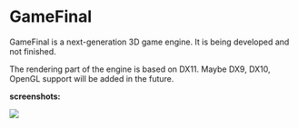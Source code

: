 GameFinal
=========

GameFinal is a next-generation 3D game engine. It is being developed and not finished.

The rendering part of the engine is based on DX11. Maybe DX9, DX10, OpenGL support will be added in the future.

<b>screenshots:</b>

<img src="http://ww2.sinaimg.cn/large/7d29c2abgw1emr73x4c5gj21hc0sxam7.jpg"/><br/>



